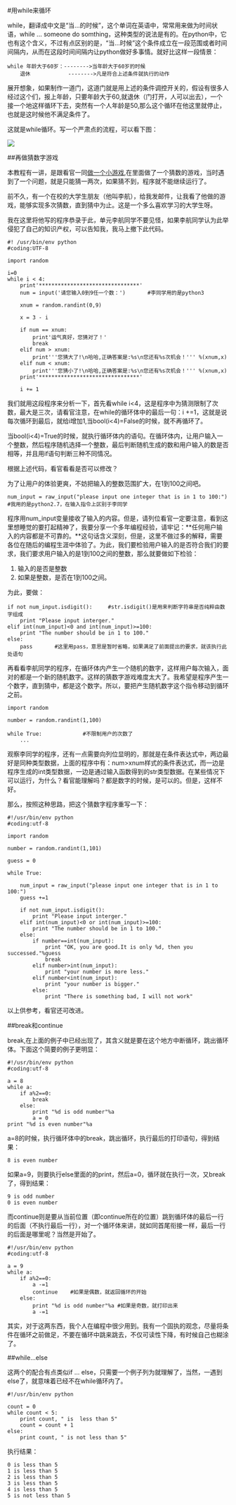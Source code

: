 #用while来循环

while，翻译成中文是“当...的时候”，这个单词在英语中，常常用来做为时间状语，while ... someone do somthing，这种类型的说法是有的。在python中，它也有这个含义，不过有点区别的是，“当...时候”这个条件成立在一段范围或者时间间隔内，从而在这段时间间隔内让python做好多事情。就好比这样一段情景：

    while 年龄大于60岁：-------->当年龄大于60岁的时候
        退休            -------->凡是符合上述条件就执行的动作

展开想象，如果制作一道门，这道门就是用上述的条件调控开关的，假设有很多人经过这个们，报上年龄，只要年龄大于60,就退休（门打开，人可以出去），一个接一个地这样循环下去，突然有一个人年龄是50,那么这个循环在他这里就停止，也就是这时候他不满足条件了。

这就是while循环。写一个严肃点的流程，可以看下图：

![](https://raw.githubusercontent.com/qiwsir/ITArticles/master/Pictures/20501.png)

##再做猜数字游戏

本教程有一讲，是跟看官一同[做一个小游戏](../129.md),在里面做了一个猜数的游戏，当时遇到了一个问题，就是只能猜一两次，如果猜不到，程序就不能继续运行了。

前不久，有一个在校的大学生朋友（他叫李航），给我发邮件，让我看了他做的游戏，能够实现多次猜数，直到猜中为止。这是一个多么喜欢学习的大学生呀。

我在这里将他写的程序恭录于此，单元李航同学不要见怪，如果李航同学认为此举侵犯了自己的知识产权，可以告知我，我马上撤下此代码。

    #! /usr/bin/env python
    #coding:UTF-8

    import random

    i=0
    while i < 4:
        print'********************************'
        num = input('请您输入0到9任一个数：')       #李同学用的是python3

        xnum = random.randint(0,9)

        x = 3 - i

        if num == xnum:
            print'运气真好，您猜对了！'
            break
        elif num > xnum:
            print'''您猜大了!\n哈哈,正确答案是:%s\n您还有%s次机会！''' %(xnum,x)
        elif num < xnum:
            print'''您猜小了!\n哈哈,正确答案是:%s\n您还有%s次机会！''' %(xnum,x)
        print'********************************'

        i += 1

我们就用这段程序来分析一下，首先看while i<4，这是程序中为猜测限制了次数，最大是三次，请看官注意，在while的循环体中的最后一句：i +=1，这就是说每次循环到最后，就给i增加1,当bool(i<4)=False的时候，就不再循环了。

当bool(i<4)=True的时候，就执行循环体内的语句。在循环体内，让用户输入一个整数，然后程序随机选择一个整数，最后判断随机生成的数和用户输入的数是否相等，并且用if语句判断三种不同情况。

根据上述代码，看官看看是否可以修改？

为了让用户的体验更爽，不妨把输入的整数范围扩大，在1到100之间吧。

    num_input = raw_input("please input one integer that is in 1 to 100:")    #我用的是python2.7，在输入指令上区别于李同学

程序用num_input变量接收了输入的内容。但是，请列位看官一定要注意，看到这里想睡觉的要打起精神了，我要分享一个多年编程经验，请牢记：**任何用户输入的内容都是不可靠的。**这句话含义深刻，但是，这里不做过多的解释，需要各位在随后的编程生涯中体验了。为此，我们要检验用户输入的是否符合我们的要求，我们要求用户输入的是1到100之间的整数，那么就要做如下检验：

1. 输入的是否是整数
2. 如果是整数，是否在1到100之间。

为此，要做：

    if not num_input.isdigit():     #str.isdigit()是用来判断字符串是否纯粹由数字组成
        print "Please input interger."
    elif int(num_input)<0 and int(num_input)>=100:
        print "The number should be in 1 to 100."
    else:
        pass       #这里用pass，意思是暂时省略，如果满足了前面提出的要求，就该执行此处语句

再看看李航同学的程序，在循环体内产生一个随机的数字，这样用户每次输入，面对的都是一个新的随机数字。这样的猜数字游戏难度太大了。我希望是程序产生一个数字，直到猜中，都是这个数字。所以，要把产生随机数字这个指令移动到循环之前。

    import random

    number = random.randint(1,100)

    while True:             #不限制用户的次数了
        ...

观察李同学的程序，还有一点需要向列位显明的，那就是在条件表达式中，两边最好是同种类型数据，上面的程序中有：num>xnum样式的条件表达式，而一边是程序生成的int类型数据，一边是通过输入函数得到的str类型数据。在某些情况下可以运行，为什么？看官能理解吗？都是数字的时候，是可以的。但是，这样不好。

那么，按照这种思路，把这个猜数字程序重写一下：

	#!/usr/bin/env python
	#coding:utf-8

	import random

	number = random.randint(1,101)

	guess = 0

	while True:

	    num_input = raw_input("please input one integer that is in 1 to 100:")
	    guess +=1

	    if not num_input.isdigit():
	        print "Please input interger."
	    elif int(num_input)<0 or int(num_input)>=100:
	        print "The number should be in 1 to 100."
	    else:
	        if number==int(num_input):
	            print "OK, you are good.It is only %d, then you successed."%guess
	            break
	        elif number>int(num_input):
	            print "your number is more less."
	        elif number<int(num_input):
	            print "your number is bigger."
	        else:
	            print "There is something bad, I will not work"

以上供参考，看官还可改进。

##break和continue

break,在上面的例子中已经出现了，其含义就是要在这个地方中断循环，跳出循环体。下面这个简要的例子更明显：

    #!/usr/bin/env python
    #coding:utf-8

    a = 8
    while a:
        if a%2==0:
            break
        else:
            print "%d is odd number"%a
            a = 0
    print "%d is even number"%a

a=8的时候，执行循环体中的break，跳出循环，执行最后的打印语句，得到结果：

    8 is even number

如果a=9，则要执行else里面的的print，然后a=0，循环就在执行一次，又break了，得到结果：

    9 is odd number
    0 is even number

而continue则是要从当前位置（即continue所在的位置）跳到循环体的最后一行的后面（不执行最后一行），对一个循环体来讲，就如同首尾衔接一样，最后一行的后面是哪里呢？当然是开始了。

	#!/usr/bin/env python
	#coding:utf-8

	a = 9
	while a:
	    if a%2==0:
	        a -=1
	        continue    #如果是偶数，就返回循环的开始
	    else:
	        print "%d is odd number"%a #如果是奇数，就打印出来
	        a -=1

其实，对于这两东西，我个人在编程中很少用到。我有一个固执的观念，尽量将条件在循环之前做足，不要在循环中跳来跳去，不仅可读性下降，有时候自己也糊涂了。

##while...else

这两个的配合有点类似if ... else，只需要一个例子列为就理解了，当然，一遇到else了，就意味着已经不在while循环内了。

    #!/usr/bin/env python

    count = 0
    while count < 5:
        print count, " is  less than 5"
        count = count + 1
    else:
        print count, " is not less than 5"

执行结果：

    0 is less than 5
    1 is less than 5
    2 is less than 5
    3 is less than 5
    4 is less than 5
    5 is not less than 5

